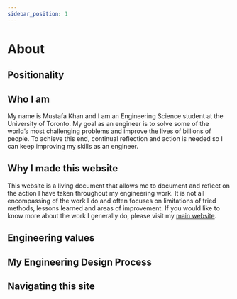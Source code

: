 ```yaml
---
sidebar_position: 1
---
```


# About

## Positionality

## Who I am

My name is Mustafa Khan and I am an Engineering Science student at the University of Toronto. My goal as an engineer is to solve some of the world’s most challenging problems and improve the lives of billions of people. To achieve this end, continual reflection and action is needed so I can keep improving my skills as an engineer.

## Why I made this website

This website is a living document that allows me to document and reflect on the action I have taken throughout my engineering work. It is not all encompassing of the work I do and often focuses on limitations of tried methods, lessons learned and areas of improvement. If you would like to know more about the work I generally do, please visit my [main website](www.mustafarehanahmadkhan.com).

## Engineering values

## My Engineering Design Process

## Navigating this site

